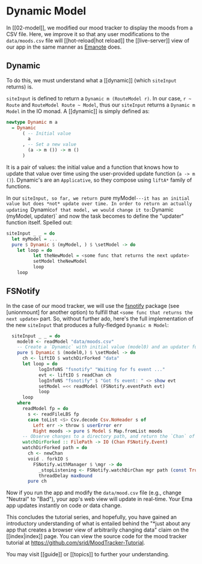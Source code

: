 
# Dynamic Model

In [[02-model]], we modified our mood tracker to display the moods from a CSV file. Here, we improve it so that any user modifications to the `data/moods.csv` file will [[hot-reload|hot reload]] the [[live-server]] view of our app in the same manner as [Emanote](https://emanote.srid.ca/) does.

## Dynamic

To do this, we must understand what a [[dynamic]] (which `siteInput` returns) is.

`siteInput` is defined to return a `Dynamic m (RouteModel r)`. In our case, `r ~ Route` and `RouteModel Route ~ Model`, thus our `siteInput` returns a `Dynamic m Model` in the IO monad. A [[dynamic]] is simply defined as:

```haskell
newtype Dynamic m a
  = Dynamic
      ( -- Initial value
        a
      , -- Set a new value
        (a -> m ()) -> m ()
      )
```

It is a pair of values: the initial value and a function that knows how to update that value over time using the user-provided update function (`a -> m ()`). Dynamic's are an `Applicative`, so they compose using `liftA*` family of functions. 

In our `siteInput, so far, we return `pure myModel`---it has an initial value but does *not* update over time. In order to return an actually updating `Dynamic` of that model, we would change it to: `Dynamic (myModel, updater)` and now the task becomes to define the "updater" function itself. Spelled out:

```haskell
siteInput _ _ = do 
  let myModel = ...
  pure $ Dynamic $ (myModel, ) $ \setModel -> do 
    let loop = do 
          let theNewModel = <some func that returns the next update>
          setModel theNewModel
          loop 
    loop
```

## FSNotify
In the case of our mood tracker, we will use the [fsnotify](https://hackage.haskell.org/package/fsnotify) package (see [unionmount] for another option) to fulfill that `<some func that returns the next update>` part. So, without further ado, here's the full implementation of the new `siteInput` that produces a fully-fledged `Dynamic m Model`:

```haskell
  siteInput _ _ = do
    model0 <- readModel "data/moods.csv"
    -- Create a `Dynamic` with initial value (model0) and an updater function
    pure $ Dynamic $ (model0,) $ \setModel -> do
      ch <- liftIO $ watchDirForked "data"
      let loop = do
            logInfoNS "fsnotify" "Waiting for fs event ..."
            evt <- liftIO $ readChan ch
            logInfoNS "fsnotify" $ "Got fs event: " <> show evt
            setModel =<< readModel (FSNotify.eventPath evt)
            loop
      loop
    where
      readModel fp = do
        s <- readFileLBS fp
        case toList <$> Csv.decode Csv.NoHeader s of
          Left err -> throw $ userError err
          Right moods -> pure $ Model $ Map.fromList moods
      -- Observe changes to a directory path, and return the `Chan` of its events.
      watchDirForked :: FilePath -> IO (Chan FSNotify.Event)
      watchDirForked path = do
        ch <- newChan
        void . forkIO $
          FSNotify.withManager $ \mgr -> do
            _stopListening <- FSNotify.watchDirChan mgr path (const True) ch
            threadDelay maxBound
        pure ch
```

Now if you run the app and modify the `data/mood.csv` file (e.g., change "Neutral" to "Bad"), your app's web view will update in real-time. Your Ema app updates instantly on code *or* data change.

This concludes the tutorial series, and hopefully, you have gained an introductory understanding of what is entailed behind the "*just about any app that creates a browser view of arbitrarily changing data" claim on the [[index|index]] page. You can view the source code for the mood tracker tutorial at  https://github.com/srid/MoodTracker-Tutorial.

You may visit [[guide]] or [[topics]] to further your understanding.